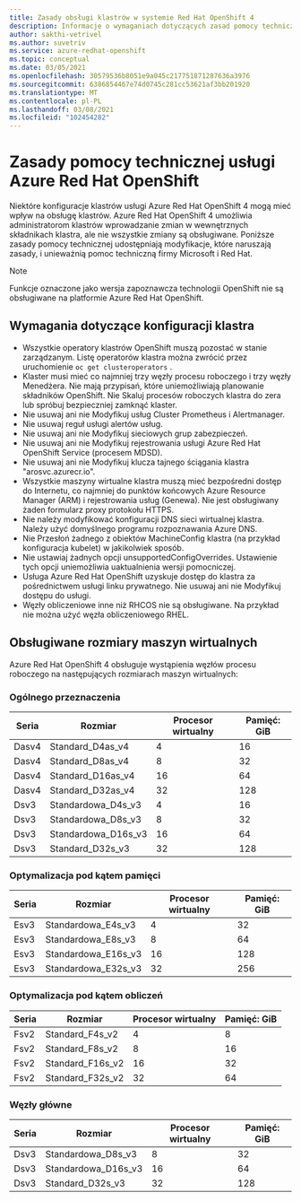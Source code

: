 ```yaml
---
title: Zasady obsługi klastrów w systemie Red Hat OpenShift 4
description: Informacje o wymaganiach dotyczących zasad pomocy technicznej dla Red Hat OpenShift 4
author: sakthi-vetrivel
ms.author: suvetriv
ms.service: azure-redhat-openshift
ms.topic: conceptual
ms.date: 03/05/2021
ms.openlocfilehash: 30579536b8051e9a045c217751871287636a3976
ms.sourcegitcommit: 6386854467e74d0745c281cc53621af3bb201920
ms.translationtype: MT
ms.contentlocale: pl-PL
ms.lasthandoff: 03/08/2021
ms.locfileid: "102454282"
---
```

# <a name="azure-red-hat-openshift-support-policy"></a>Zasady pomocy technicznej usługi Azure Red Hat OpenShift

Niektóre konfiguracje klastrów usługi Azure Red Hat OpenShift 4 mogą mieć wpływ na obsługę klastrów. Azure Red Hat OpenShift 4 umożliwia administratorom klastrów wprowadzanie zmian w wewnętrznych składnikach klastra, ale nie wszystkie zmiany są obsługiwane. Poniższe zasady pomocy technicznej udostępniają modyfikacje, które naruszają zasady, i unieważnią pomoc techniczną firmy Microsoft i Red Hat.

> [!NOTE]
> Funkcje oznaczone jako wersja zapoznawcza technologii OpenShift nie są obsługiwane na platformie Azure Red Hat OpenShift.

## <a name="cluster-configuration-requirements"></a>Wymagania dotyczące konfiguracji klastra

* Wszystkie operatory klastrów OpenShift muszą pozostać w stanie zarządzanym. Listę operatorów klastra można zwrócić przez uruchomienie `oc get clusteroperators` .
* Klaster musi mieć co najmniej trzy węzły procesu roboczego i trzy węzły Menedżera. Nie mają przypisań, które uniemożliwiają planowanie składników OpenShift. Nie Skaluj procesów roboczych klastra do zera lub spróbuj bezpieczniej zamknąć klaster.
* Nie usuwaj ani nie Modyfikuj usług Cluster Prometheus i Alertmanager.
* Nie usuwaj reguł usługi alertów usług.
* Nie usuwaj ani nie Modyfikuj sieciowych grup zabezpieczeń.
* Nie usuwaj ani nie Modyfikuj rejestrowania usługi Azure Red Hat OpenShift Service (procesem MDSD).
* Nie usuwaj ani nie Modyfikuj klucza tajnego ściągania klastra "arosvc.azurecr.io".
* Wszystkie maszyny wirtualne klastra muszą mieć bezpośredni dostęp do Internetu, co najmniej do punktów końcowych Azure Resource Manager (ARM) i rejestrowania usług (Genewa).  Nie jest obsługiwany żaden formularz proxy protokołu HTTPS.
* Nie należy modyfikować konfiguracji DNS sieci wirtualnej klastra. Należy użyć domyślnego programu rozpoznawania Azure DNS.
* Nie Przesłoń żadnego z obiektów MachineConfig klastra (na przykład konfiguracja kubelet) w jakikolwiek sposób.
* Nie ustawiaj żadnych opcji unsupportedConfigOverrides. Ustawienie tych opcji uniemożliwia uaktualnienia wersji pomocniczej.
* Usługa Azure Red Hat OpenShift uzyskuje dostęp do klastra za pośrednictwem usługi linku prywatnego.  Nie usuwaj ani nie Modyfikuj dostępu do usługi.
* Węzły obliczeniowe inne niż RHCOS nie są obsługiwane. Na przykład nie można użyć węzła obliczeniowego RHEL.

## <a name="supported-virtual-machine-sizes"></a>Obsługiwane rozmiary maszyn wirtualnych

Azure Red Hat OpenShift 4 obsługuje wystąpienia węzłów procesu roboczego na następujących rozmiarach maszyn wirtualnych:

### <a name="general-purpose"></a>Ogólnego przeznaczenia

|Seria|Rozmiar|Procesor wirtualny|Pamięć: GiB|
|-|-|-|-|
|Dasv4|Standard_D4as_v4|4|16|
|Dasv4|Standard_D8as_v4|8|32|
|Dasv4|Standard_D16as_v4|16|64|
|Dasv4|Standard_D32as_v4|32|128|
|Dsv3|Standardowa_D4s_v3|4|16|
|Dsv3|Standardowa_D8s_v3|8|32|
|Dsv3|Standardowa_D16s_v3|16|64|
|Dsv3|Standard_D32s_v3|32|128|

### <a name="memory-optimized"></a>Optymalizacja pod kątem pamięci

|Seria|Rozmiar|Procesor wirtualny|Pamięć: GiB|
|-|-|-|-|
|Esv3|Standardowa_E4s_v3|4|32|
|Esv3|Standardowa_E8s_v3|8|64|
|Esv3|Standardowa_E16s_v3|16|128|
|Esv3|Standardowa_E32s_v3|32|256|

### <a name="compute-optimized"></a>Optymalizacja pod kątem obliczeń

|Seria|Rozmiar|Procesor wirtualny|Pamięć: GiB|
|-|-|-|-|
|Fsv2|Standard_F4s_v2|4|8|
|Fsv2|Standard_F8s_v2|8|16|
|Fsv2|Standard_F16s_v2|16|32|
|Fsv2|Standard_F32s_v2|32|64|

### <a name="master-nodes"></a>Węzły główne

|Seria|Rozmiar|Procesor wirtualny|Pamięć: GiB|
|-|-|-|-|
|Dsv3|Standardowa_D8s_v3|8|32|
|Dsv3|Standardowa_D16s_v3|16|64|
|Dsv3|Standard_D32s_v3|32|128|
